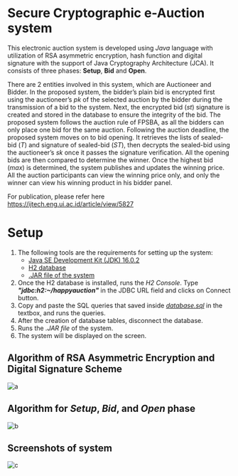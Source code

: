 # Secure Cryptographic e-Auction system

This electronic auction system is developed using *Java* language with utilization of 
RSA asymmetric encryption, hash function and digital signature with the support of 
Java Cryptography Architecture (JCA). It consists of three phases: **Setup**, **Bid** and **Open**.

There are 2 entities involved in this system, which are Auctioneer and Bidder. In the proposed system, the bidder’s plain bid is encrypted first using the auctioneer’s
*pk* of the selected auction by the bidder during the transmission of a bid to the system. Next, the encrypted bid (*st*) signature is created and stored in the database 
to ensure the integrity of the bid. The proposed system follows the auction rule of FPSBA, as all the bidders can only place one bid for the same auction. Following 
the auction deadline, the proposed system moves on to bid opening. It retrieves the lists of sealed-bid (*T*) and signature of sealed-bid (*ST*), then decrypts the sealed-bid 
using the auctioneer’s *sk* once it passes the signature verification. All the opening bids are then compared to determine the winner. Once the highest bid (*max*) is 
determined, the system publishes and updates the winning price. All the auction participants can view the winning price only, and only the winner can view his winning 
product in his bidder panel.

For publication, please refer here https://ijtech.eng.ui.ac.id/article/view/5827

# Setup
1. The following tools are the requirements for setting up the system:
   - [Java SE Development Kit (JDK) 16.0.2](https://www.oracle.com/java/technologies/javase/jdk16-archive-downloads.html) 
   - [H2 database](https://github.com/soochin17/HappyAuction/blob/main/h2-setup-2022-01-17.rar)
   - [.JAR file of the system](https://github.com/soochin17/HappyAuction/blob/main/HappyAuction-1.0.jar) 
2. Once the H2 database is installed, runs the *H2 Console*. Type ***"jdbc:h2:~/happyauction"*** in the JDBC URL field and clicks on Connect button.
3. Copy and paste the SQL queries that saved inside [*database.sql*](https://github.com/soochin17/HappyAuction/blob/main/database.sql) in the textbox, and runs the queries.
4. After the creation of database tables, disconnect the database.
5. Runs the *.JAR file* of the system.
6. The system will be displayed on the screen.

## Algorithm of RSA Asymmetric Encryption and Digital Signature Scheme
![a](https://user-images.githubusercontent.com/93151327/200515614-ec512fe1-0c8a-4e30-acfc-dfd68c0f7b7a.jpg)

## Algorithm for *Setup*, *Bid*, and *Open* phase
![b](https://user-images.githubusercontent.com/93151327/200513829-ce040ab6-839a-4e79-b2e8-8daa13dfcd6d.jpg)

## Screenshots of system
![c](https://user-images.githubusercontent.com/93151327/200518580-6e56f6ec-c4d3-4da7-aa87-cb84efc55cb7.jpg)

